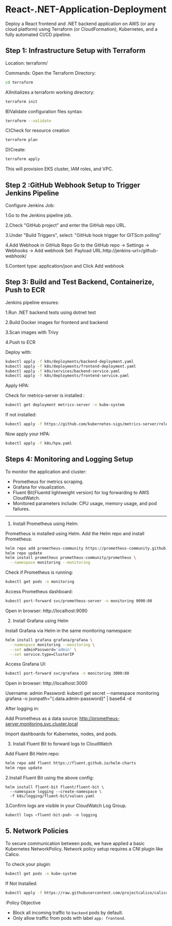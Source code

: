 # React-.NET-Application-Deployment
Deploy a React frontend and .NET backend application on AWS (or any cloud platform) using Terraform (or CloudFormation), Kubernetes, and a fully automated CI/CD pipeline.

## Step 1: Infrastructure Setup with Terraform
Location: terraform/

Commands:
Open the Terraform Directory:
```bash
cd terraform
```
A)Initializes a terraform working directory:
```bash
terraform init
```
B)Validate configuration files syntax:
```bash
terraform --validate
```
C)Check for resource creation
```bash
terraform plan 
```

D)Create:
```bash
terraform apply
```
This will provision EKS cluster, IAM roles, and VPC.

## Step 2 :GitHub Webhook Setup to Trigger Jenkins Pipeline

Configure Jenkins Job:

1.Go to the Jenkins pipeline job.

2.Check "GitHub project" and enter the GitHub repo URL.

3.Under "Build Triggers", select: "GitHub hook trigger for GITScm polling"

4.Add Webhook in GitHub Repo
Go to the GitHub repo → Settings → Webhooks → Add webhook
Set: Payload URL:http://jenkins-url>/github-webhook/

5.Content type: application/json and Click Add webhook


## Step 3: Build and Test Backend, Containerize, Push to ECR


Jenkins pipeline ensures:

1.Run .NET backend tests using dotnet test

2.Build Docker images for frontend and backend

3.Scan images with Trivy

4.Push to ECR


Deploy with:
```bash
kubectl apply -f k8s/deployments/backend-deployment.yaml
kubectl apply -f k8s/deployments/frontend-deployment.yaml
kubectl apply -f k8s/services/backend-service.yaml
kubectl apply -f k8s/deployments/frontend-service.yaml
```


Apply HPA:

Check for metrics-server is installed :
```bash
kubectl get deployment metrics-server -n kube-system
```
If not installed:
```bash
kubectl apply -f https://github.com/kubernetes-sigs/metrics-server/releases/latest/download/components.yaml
```
Now apply your HPA:
```bash
kubectl apply -f k8s/hpa.yaml
```

## Steps 4: Monitoring and Logging Setup

To monitor the application and cluster:

- Prometheus for metrics scraping.
- Grafana for visualization.
- Fluent Bit(Fluentd lightweight version) for log forwarding to AWS CloudWatch.
- Monitored parameters include: CPU usage, memory usage, and pod failures.

---

1. Install Prometheus using Helm:

Prometheus is installed using Helm. Add the Helm repo and install Prometheus:

```bash
helm repo add prometheus-community https://prometheus-community.github.io/helm-charts
helm repo update
helm install prometheus prometheus-community/prometheus \
  --namespace monitoring --monitoring
```

Check if Prometheus is running:
```bash
kubectl get pods -n monitoring
```
Access Prometheus dashboard:
```bash
kubectl port-forward svc/prometheus-server -n monitoring 9090:80
```
Open in browser: http://localhost:9090

2. Install Grafana using Helm

Install Grafana via Helm in the same monitoring namespace:
```bash
helm install grafana grafana/grafana \
  --namespace monitoring --monitoring \
  --set adminPassword='admin' \
  --set service.type=ClusterIP
```
Access Grafana UI:
```bash
kubectl port-forward svc/grafana -n monitoring 3000:80
```
Open in browser: http://localhost:3000

Username: admin
Password: kubectl get secret --namespace monitoring grafana -o jsonpath="{.data.admin-password}" | base64 -d

After logging in:

Add Prometheus as a data source: http://prometheus-server.monitoring.svc.cluster.local

Import dashboards for Kubernetes, nodes, and pods.

3. Install Fluent Bit to forward logs to CloudWatch

Add Fluent Bit Helm repo:
```bash
helm repo add fluent https://fluent.github.io/helm-charts
helm repo update
```
2.Install Fluent Bit using the above config:
```
helm install fluent-bit fluent/fluent-bit \
  --namespace logging --create-namespace \
  -f k8s/logging/fluent-bit/values.yaml
```
3.Confirm logs are visible in your CloudWatch Log Group.
```bash
kubectl logs <fluent-bit-pod> -n logging
```



## 5. Network Policies

To secure communication between pods, we have applied a basic Kubernetes NetworkPolicy.
Network policy setup requires a CNI plugin like Calico.

To check your plugin:

```bash
kubectl get pods -n kube-system
```
If Not Installed:
```bash
kubectl apply -f https://raw.githubusercontent.com/projectcalico/calico/v3.26.1/manifests/calico.yaml
```

:Policy Objective

- Block all incoming traffic to `backend` pods by default.
- Only allow traffic from pods with label `app: frontend`.
